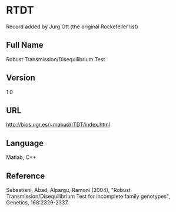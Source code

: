 # RTDT
Record added by Jurg Ott (the original Rockefeller list)

## Full Name
Robust Transmission/Disequilibrium Test

## Version
1.0

## URL
http://bios.ugr.es/~mabad/rTDT/index.html

## Language
Matlab, C++

## Reference
Sebastiani, Abad, Alpargu, Ramoni (2004), "Robust Transmission/Disequilibrium Test for incomplete family genotypes", Genetics, 168:2329-2337.